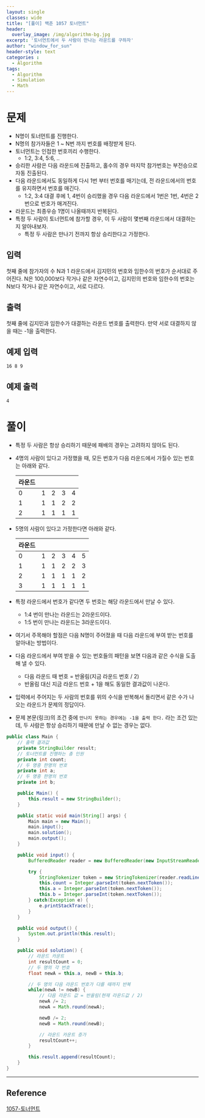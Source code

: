 ```yaml
--- 
layout: single
classes: wide
title: "[풀이] 백준 1057 토너먼트"
header:
  overlay_image: /img/algorithm-bg.jpg
excerpt: '토너먼트에서 두 사람이 만나는 라운드를 구하자'
author: "window_for_sun"
header-style: text
categories :
  - Algorithm
tags:
  - Algorithm
  - Simulation
  - Math
---  
```


# 문제
- N명이 토너먼트를 진행한다.
- N명의 참가자들은 1 ~ N번 까지 번호를 배정받게 된다.
- 토너먼트는 인접한 번호끼리 수행한다.
	- 1:2, 3:4, 5:6, ..
- 승리한 사람은 다음 라운드에 진출하고, 홀수의 경우 마지막 참가번호는 부전승으로 자동 진출된다.
- 다음 라운드에서도 동일하게 다시 1번 부터 번호를 매기는데, 전 라운드에서의 번호를 유지하면서 번호를 매긴다.
	- 1:2, 3:4 대결 후에 1, 4번이 승리했을 경우 다음 라운드에서 1번은 1번, 4번은 2번으로 번호가 매겨진다.
- 라운드는 최종우승 1명이 나올때까지 반복된다.
- 특정 두 사람이 토너먼트에 참가할 경우, 이 두 사람이 몇번째 라운드에서 대결하는지 알아내보자.
	- 특정 두 사람은 만나기 전까지 항상 승리한다고 가정한다.

## 입력
첫째 줄에 참가자의 수 N과 1 라운드에서 김지민의 번호와 임한수의 번호가 순서대로 주어진다. 
N은 100,000보다 작거나 같은 자연수이고, 김지민의 번호와 임한수의 번호는 N보다 작거나 같은 자연수이고, 서로 다르다.

## 출력
첫째 줄에 김지민과 임한수가 대결하는 라운드 번호를 출력한다. 
만약 서로 대결하지 않을 때는 -1을 출력한다.

## 예제 입력

```
16 8 9
```  

## 예제 출력

```
4
```  

# 풀이
- 특정 두 사람은 항상 승리하기 때문에 패배의 경우는 고려하지 않아도 된다.
- 4명의 사람이 있다고 가정했을 때, 모든 번호가 다음 라운드에서 가질수 있는 번호는 아래와 같다.

	라운드 | | | | |
	---|---|---|---|---|
	0|1|2|3|4|
	1|1|1|2|2|
	2|1|1|1|1|
	
- 5명의 사람이 있다고 가정한다면 아래와 같다.

	라운드 | | | | | |
	---|---|---|---|---|---|
	0|1|2|3|4|5
	1|1|1|2|2|3
	2|1|1|1|1|2
	3|1|1|1|1|1
	
- 특정 라운드에서 번호가 같다면 두 번호는 해당 라운드에서 만날 수 있다.
	- 1:4 번이 만나는 라운드는 2라운드이다.
	- 1:5 번이 만나는 라운드는 3라운드이다.
- 여기서 주목해야 할점은 다음 N명이 주어졌을 때 다음 라운드에 부여 받는 번호를 알아내는 방법이다.
- 다음 라운드에서 부여 받을 수 있는 번호들의 패턴을 보면 다음과 같은 수식을 도출해 낼 수 있다.
	- 다음 라운드 때 번호 = 반올림(지금 라운드 번호 / 2)
	- 반올림 대신 지금 라운드 번호 + 1을 해도 동일한 결과값이 나온다.
- 입력에서 주어지는 두 사람의 번호를 위의 수식을 반복해서 돌리면서 같은 수가 나오는 라운드가 문제의 정답이다.
- 문제 본문(링크)의 조건 중에 `만나지 못하는 경우에는 -1을 출력 한다.` 라는 조건 있는데, 두 사람은 항상 승리하기 때문에 만날 수 없는 경우는 없다.

```java
public class Main {
	// 출력 결과값
    private StringBuilder result;
    // 토너먼트를 진행하는 총 인원
    private int count;
    // 두 명중 한명의 번호
    private int a;
    // 두 명중 한명의 번호
    private int b;

    public Main() {
        this.result = new StringBuilder();
    }

    public static void main(String[] args) {
        Main main = new Main();
        main.input();
        main.solution();
        main.output();
    }

    public void input() {
        BufferedReader reader = new BufferedReader(new InputStreamReader(System.in));

        try {
            StringTokenizer token = new StringTokenizer(reader.readLine(), " ");
            this.count = Integer.parseInt(token.nextToken());
            this.a = Integer.parseInt(token.nextToken());
            this.b = Integer.parseInt(token.nextToken());
        } catch(Exception e) {
            e.printStackTrace();
        }
    }

    public void output() {
        System.out.println(this.result);
    }

    public void solution() {
    	// 라운드 카운트
        int resultCount = 0;
        // 두 명의 각 번호 
        float newA = this.a, newB = this.b;

        // 두 명의 다음 라운드 번호가 다를 때까지 반복
        while(newA != newB) {
        	// 다음 라운드 값 = 반올림(현재 라운드값 / 2)
            newA /= 2;
            newA = Math.round(newA);

            newB /= 2;
            newB = Math.round(newB);

            // 라운드 카운트 증가
            resultCount++;
        }

        this.result.append(resultCount);
    }
}
```

---
## Reference
[1057-토너먼트](https://www.acmicpc.net/problem/1057)  
